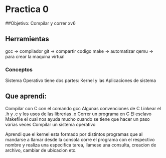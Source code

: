 # Practica 0
##Objetivo:
Compilar y correr xv6

## Herramientas
gcc -> compilador
git -> compartir codigo
make -> automatizar 
qemu -> para crear la maquina virtual


### Conceptos 

Sistema Operativo tiene dos partes: Kernel y las Aplicaciones de sistema

## Que aprendi:
Compilar con C con el comando gcc
Algunas convenciones de C
Linkear el .h y .c y los usos de las librerias .o
Correr un programa en C
El esclavo Makefile el cual nos ayuda mucho cuando se tiene que hacer un paso varias veces
Compilar un sistema operativo


Aprendi que el kernel esta formado por distintos programas que al mandarse a llamar desde la consola corre el programa con el respectivo
nombre y realiza una especifica tarea, llamese una consulta, creacion de archivo, cambiar de ubicacion etc.





